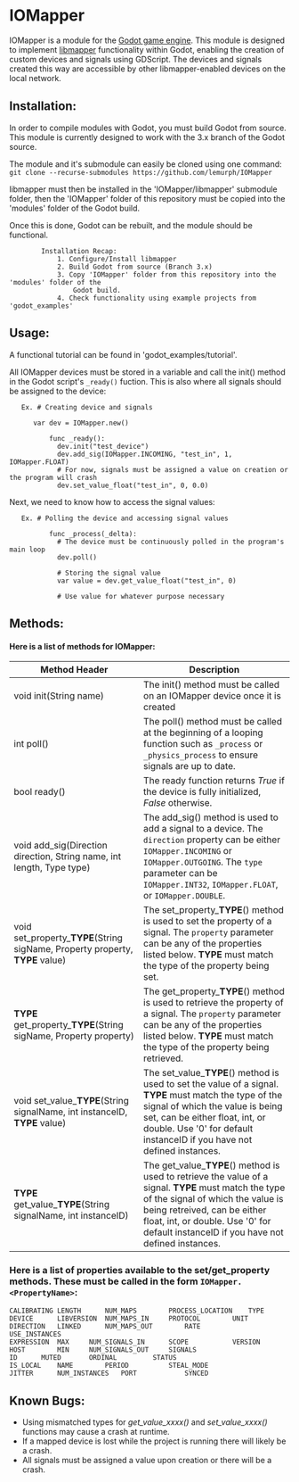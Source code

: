 # IOMapper

IOMapper is a module for the [Godot game engine](https://github.com/godotengine/godot). This module is designed to implement [libmapper](https://github.com/libmapper/libmapper) functionality within Godot, enabling the creation of custom devices and signals using GDScript. The devices and signals created this way are accessible by other libmapper-enabled devices on the local network.

## Installation:
In order to compile modules with Godot, you must build Godot from source. This module is
currently designed to work with the 3.x branch of the Godot source. 

The module and it's submodule can easily be cloned using one command: `git clone --recurse-submodules https://github.com/lemurph/IOMapper`

libmapper must then be installed in the 'IOMapper/libmapper' submodule folder, then the 'IOMapper' folder of this repository must be copied into the 'modules' folder of the Godot build.

Once this is done, Godot can be rebuilt, and the module should be functional.

            Installation Recap:
                1. Configure/Install libmapper
                2. Build Godot from source (Branch 3.x)
                3. Copy 'IOMapper' folder from this repository into the 'modules' folder of the 
                    Godot build.
                4. Check functionality using example projects from 'godot_examples'

## Usage:

A functional tutorial can be found in 'godot_examples/tutorial'.

All IOMapper devices must be stored in a variable and call the init() method in the Godot script's `_ready()` fuction. This is also where all signals should be assigned to the device:
    	      
	   Ex. # Creating device and signals     
            
  	      var dev = IOMapper.new()
              
              func _ready():
                dev.init("test_device")
                dev.add_sig(IOMapper.INCOMING, "test_in", 1, IOMapper.FLOAT)
                # For now, signals must be assigned a value on creation or the program will crash
                dev.set_value_float("test_in", 0, 0.0)
    
Next, we need to know how to access the signal values:
    	
	   Ex. # Polling the device and accessing signal values

              func _process(_delta):
                # The device must be continuously polled in the program's main loop
                dev.poll()

                # Storing the signal value
                var value = dev.get_value_float("test_in", 0)

                # Use value for whatever purpose necessary


## Methods:

#### Here is a list of methods for IOMapper:
| Method Header | Description  |
|------------------|--------------|
| void init(String name)  | The init() method must be called on an IOMapper device once it is created |
| int poll()  | The poll() method must be called at the beginning of a looping function such as `_process` or `_physics_process` to ensure signals are up to date.  |
| bool ready()  | The ready function returns *True* if the device is fully initialized, *False* otherwise. |
| void add_sig(Direction direction, String name, int length, Type type)  | The add_sig() method is used to add a signal to a device. The `direction` property can be either `IOMapper.INCOMING` or `IOMapper.OUTGOING`. The `type` parameter can be `IOMapper.INT32`, `IOMapper.FLOAT`, or `IOMapper.DOUBLE`. |
| void set_property_**TYPE**(String sigName, Property property, **TYPE** value)  | The set_property_**TYPE**() method is used to set the property of a signal. The `property` parameter can be any of the properties listed below. **TYPE** must match the type of the property being set. |
| **TYPE** get_property_**TYPE**(String sigName, Property property)  | The get_property_**TYPE**() method is used to retrieve the property of a signal. The `property` parameter can be any of the properties listed below. **TYPE** must match the type of the property being retrieved. |
| void set_value_**TYPE**(String signalName, int instanceID, **TYPE** value)  | The set_value_**TYPE**() method is used to set the value of a signal. **TYPE** must match the type of the signal of which the value is being set, can be either float, int, or double. Use '0' for default instanceID if you have not defined instances. |
| **TYPE** get_value_**TYPE**(String signalName, int instanceID) | The get_value_**TYPE**() method is used to retrieve the value of a signal. **TYPE** must match the type of the signal of which the value is being retreived, can be either float, int, or double. Use '0' for default instanceID if you have not defined instances. |

### Here is a list of properties available to the set/get_property methods. These must be called in the form `IOMapper.<PropertyName>`:

```
CALIBRATING	LENGTH		NUM_MAPS		PROCESS_LOCATION	TYPE
DEVICE		LIBVERSION	NUM_MAPS_IN		PROTOCOL		UNIT
DIRECTION	LINKED		NUM_MAPS_OUT		RATE			USE_INSTANCES
EXPRESSION	MAX		NUM_SIGNALS_IN		SCOPE			VERSION
HOST		MIN		NUM_SIGNALS_OUT		SIGNALS			
ID		MUTED		ORDINAL			STATUS			
IS_LOCAL	NAME		PERIOD			STEAL_MODE			
JITTER		NUM_INSTANCES	PORT			SYNCED			
```


## Known Bugs:
   - Using mismatched types for *get_value_xxxx()* and *set_value_xxxx()* functions may cause a crash at runtime.
   - If a mapped device is lost while the project is running there will likely be a crash.
   - All signals must be assigned a value upon creation or there will be a crash.

	
